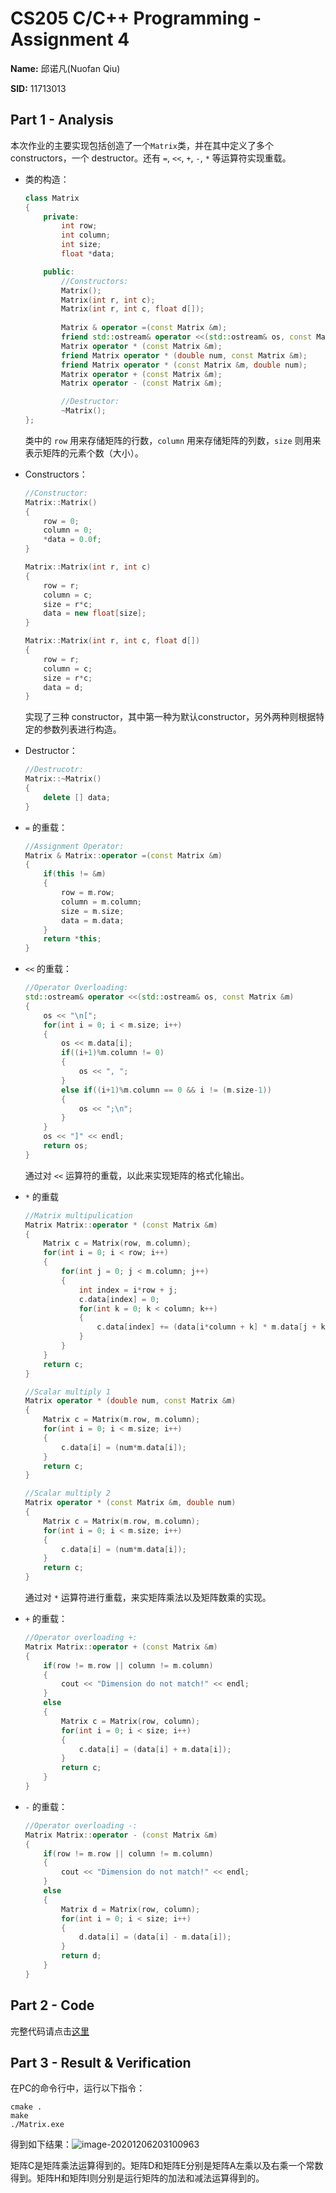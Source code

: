 # CS205 C/C++ Programming - Assignment 4

**Name:** 邱诺凡(Nuofan Qiu)

**SID:** 11713013

## Part 1 - Analysis

本次作业的主要实现包括创造了一个`Matrix`类，并在其中定义了多个 constructors，一个 destructor。还有 `=`, `<<`, `+`, `-`, `*` 等运算符实现重载。

- 类的构造：

    ```c++
    class Matrix
    {
        private:
            int row;
            int column;
            int size;
            float *data;
    
        public:
            //Constructors:
            Matrix();
            Matrix(int r, int c);
            Matrix(int r, int c, float d[]);
            
            Matrix & operator =(const Matrix &m);
            friend std::ostream& operator <<(std::ostream& os, const Matrix &m);
            Matrix operator * (const Matrix &m);
            friend Matrix operator * (double num, const Matrix &m);
            friend Matrix operator * (const Matrix &m, double num);
            Matrix operator + (const Matrix &m);
            Matrix operator - (const Matrix &m);
    
            //Destructor:
            ~Matrix();
    };
    ```

    类中的 `row` 用来存储矩阵的行数，`column` 用来存储矩阵的列数，`size` 则用来表示矩阵的元素个数（大小）。

- Constructors：

    ```c++
    //Constructor:
    Matrix::Matrix()
    {
        row = 0;
        column = 0;
        *data = 0.0f;
    }
    
    Matrix::Matrix(int r, int c)
    {
        row = r;
        column = c;
        size = r*c;
        data = new float[size];
    }
    
    Matrix::Matrix(int r, int c, float d[])
    {
        row = r;
        column = c;
        size = r*c;
        data = d;
    }
    ```

    实现了三种 constructor，其中第一种为默认constructor，另外两种则根据特定的参数列表进行构造。

- Destructor：

    ```c++
    //Destrucotr:
    Matrix::~Matrix()
    {
        delete [] data;
    }
    ```

    

- `=` 的重载：

    ```c++
    //Assignment Operator:
    Matrix & Matrix::operator =(const Matrix &m)
    {
        if(this != &m)
        {
            row = m.row;
            column = m.column;
            size = m.size;
            data = m.data;
        }
        return *this;
    }
    ```

- `<<` 的重载：

    ```c++
    //Operator Overloading:
    std::ostream& operator <<(std::ostream& os, const Matrix &m)
    {
        os << "\n[";
        for(int i = 0; i < m.size; i++)
        {
            os << m.data[i];
            if((i+1)%m.column != 0)
            {
                os << ", ";
            }
            else if((i+1)%m.column == 0 && i != (m.size-1))
            {
                os << ";\n";
            }
        }
        os << "]" << endl;
        return os;
    }
    ```

    通过对 `<<` 运算符的重载，以此来实现矩阵的格式化输出。

- `*` 的重载

    ```c++
    //Matrix multipulication
    Matrix Matrix::operator * (const Matrix &m)
    {
        Matrix c = Matrix(row, m.column);
        for(int i = 0; i < row; i++)
        {
            for(int j = 0; j < m.column; j++)
            {
                int index = i*row + j;
                c.data[index] = 0;
                for(int k = 0; k < column; k++)
                {
                    c.data[index] += (data[i*column + k] * m.data[j + k*m.column]);
                }
            }
        }
        return c;
    }
    
    //Scalar multiply 1
    Matrix operator * (double num, const Matrix &m)
    {
        Matrix c = Matrix(m.row, m.column);
        for(int i = 0; i < m.size; i++)
        {
            c.data[i] = (num*m.data[i]);
        }
        return c;
    }
    
    //Scalar multiply 2
    Matrix operator * (const Matrix &m, double num)
    {
        Matrix c = Matrix(m.row, m.column);
        for(int i = 0; i < m.size; i++)
        {
            c.data[i] = (num*m.data[i]);
        }
        return c;
    }
    
    ```

    通过对 `*` 运算符进行重载，来实矩阵乘法以及矩阵数乘的实现。

- `+` 的重载：

    ```c++
    //Operator overloading +:
    Matrix Matrix::operator + (const Matrix &m)
    {
        if(row != m.row || column != m.column)
        {
            cout << "Dimension do not match!" << endl;
        }
        else
        {
            Matrix c = Matrix(row, column);
            for(int i = 0; i < size; i++)
            {
                c.data[i] = (data[i] + m.data[i]);
            }
            return c;
        }
    }
    
    ```

- `-` 的重载：

    ```c++
    //Operator overloading -:
    Matrix Matrix::operator - (const Matrix &m)
    {
        if(row != m.row || column != m.column)
        {
            cout << "Dimension do not match!" << endl;
        }
        else
        {
            Matrix d = Matrix(row, column);
            for(int i = 0; i < size; i++)
            {
                d.data[i] = (data[i] - m.data[i]);
            }
            return d;
        }   
    }
    ```



## Part 2 - Code

完整代码请点击[这里](https://github.com/asibatian/CS205/tree/main/Assignment4)



## Part 3 - Result & Verification

在PC的命令行中，运行以下指令：

```
cmake .
make
./Matrix.exe
```

得到如下结果：![image-20201206203100963](C:\Users\61648\OneDrive\桌面\image-20201206203100963.png)

矩阵C是矩阵乘法运算得到的。矩阵D和矩阵E分别是矩阵A左乘以及右乘一个常数得到。矩阵H和矩阵I则分别是运行矩阵的加法和减法运算得到的。

